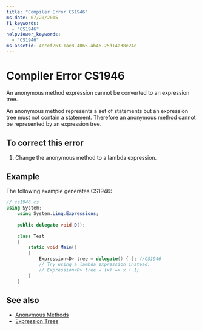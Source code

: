```yaml
---
title: "Compiler Error CS1946"
ms.date: 07/20/2015
f1_keywords: 
  - "CS1946"
helpviewer_keywords: 
  - "CS1946"
ms.assetid: 4ccef263-1ae8-4065-ab46-25d14a38e24e
---
```

# Compiler Error CS1946

An anonymous method expression cannot be converted to an expression tree.  
  
An anonymous method represents a set of statements but an expression tree must not contain a statement. Therefore an anonymous method cannot be represented by an expression tree.  

## To correct this error

1. Change the anonymous method to a lambda expression.  
  
## Example

The following example generates CS1946:  

```csharp
// cs1946.cs  
using System;  
    using System.Linq.Expressions;  
  
    public delegate void D();  
  
    class Test  
    {  
        static void Main()  
        {  
            Expression<D> tree = delegate() { }; //CS1946  
            // Try using a lambda expression instead.  
            // Expression<D> tree = (x) => x + 1;  
        }  
    }  
```

## See also

- [Anonymous Methods](../../../csharp/programming-guide/statements-expressions-operators/anonymous-methods.md)
- [Expression Trees](../../programming-guide/concepts/expression-trees/index.md)
